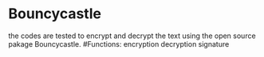 # Bouncycastle
the codes are tested to encrypt and decrypt the text using the open source pakage Bouncycastle.
#Functions:
encryption
decryption
signature
